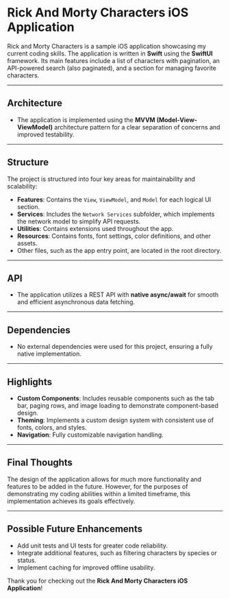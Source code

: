 # Rick And Morty Characters iOS Application

Rick and Morty Characters is a sample iOS application showcasing my current coding skills. The application is written in **Swift** using the **SwiftUI** framework. Its main features include a list of characters with pagination, an API-powered search (also paginated), and a section for managing favorite characters.

---

## Architecture
- The application is implemented using the **MVVM (Model-View-ViewModel)** architecture pattern for a clear separation of concerns and improved testability.

---

## Structure
The project is structured into four key areas for maintainability and scalability:
- **Features**: Contains the `View`, `ViewModel`, and `Model` for each logical UI section.
- **Services**: Includes the `Network Services` subfolder, which implements the network model to simplify API requests.
- **Utilities**: Contains extensions used throughout the app.
- **Resources**: Contains fonts, font settings, color definitions, and other assets.
- Other files, such as the app entry point, are located in the root directory.

---

## API
- The application utilizes a REST API with **native async/await** for smooth and efficient asynchronous data fetching.

---

## Dependencies
- No external dependencies were used for this project, ensuring a fully native implementation.

---

## Highlights
- **Custom Components**: Includes reusable components such as the tab bar, paging rows, and image loading to demonstrate component-based design.
- **Theming**: Implements a custom design system with consistent use of fonts, colors, and styles.
- **Navigation**: Fully customizable navigation handling.

---

## Final Thoughts
The design of the application allows for much more functionality and features to be added in the future. However, for the purposes of demonstrating my coding abilities within a limited timeframe, this implementation achieves its goals effectively.

---

## Possible Future Enhancements
- Add unit tests and UI tests for greater code reliability.
- Integrate additional features, such as filtering characters by species or status.
- Implement caching for improved offline usability.

Thank you for checking out the **Rick And Morty Characters iOS Application**!
